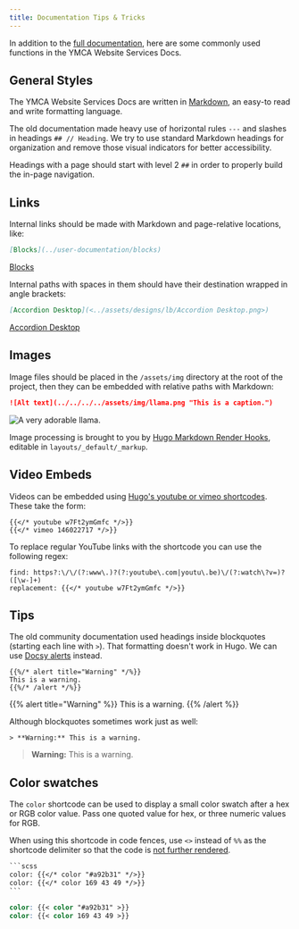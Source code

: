 ```yaml
---
title: Documentation Tips & Tricks
---
```


In addition to the [full documentation](/docs/contribution-guidelines/#useful-resources), here are some commonly used functions in the YMCA Website Services Docs.

## General Styles

The YMCA Website Services Docs are written in [Markdown](https://commonmark.org/help/), an easy-to read and write formatting language.

The old documentation made heavy use of horizontal rules `---` and slashes in headings `## // Heading`. We try to use standard Markdown headings for organization and remove those visual indicators for better accessibility.

Headings with a page should start with level 2 `##` in order to properly build the in-page navigation.

## Links

Internal links should be made with Markdown and page-relative locations, like:

```markdown
[Blocks](../user-documentation/blocks)
```

[Blocks](../user-documentation/blocks)

Internal paths with spaces in them should have their destination wrapped in angle brackets:

```markdown
[Accordion Desktop](<../assets/designs/lb/Accordion Desktop.png>)
```
[Accordion Desktop](<../assets/designs/lb/Accordion Desktop.png>)

## Images

Image files should be placed in the `/assets/img` directory at the root of the project, then they can be embedded with relative paths with Markdown:

```markdown
![Alt text](../../../../assets/img/llama.png "This is a caption.")
```

![A very adorable llama.](../../../../assets/img/llama.png "A very adorable llama")

Image processing is brought to you by [Hugo Markdown Render Hooks](https://gohugo.io/templates/render-hooks/), editable in `layouts/_default/_markup`.

## Video Embeds

Videos can be embedded using [Hugo's youtube or vimeo shortcodes](https://gohugo.io/content-management/shortcodes/#youtube). These take the form:

```go-html-template
{{</* youtube w7Ft2ymGmfc */>}}
{{</* vimeo 146022717 */>}}
```

To replace regular YouTube links with the shortcode you can use the following regex:

```go-html-template
find: https?:\/\/(?:www\.)?(?:youtube\.com|youtu\.be)\/(?:watch\?v=)?([\w-]+)
replacement: {{</* youtube w7Ft2ymGmfc */>}}
```

## Tips

The old community documentation used headings inside blockquotes (starting each line with `>`). That formatting doesn't work in Hugo. We can use [Docsy alerts](https://www.docsy.dev/docs/adding-content/shortcodes/#alert) instead.

```go-html-template
{{%/* alert title="Warning" */%}}
This is a warning.
{{%/* /alert */%}}
```

{{% alert title="Warning" %}}
This is a warning.
{{% /alert %}}

Although blockquotes sometimes work just as well:

```go-html-template
> **Warning:** This is a warning.
```

> **Warning:** This is a warning.

## Color swatches

The `color` shortcode can be used to display a small color swatch after a hex or RGB color value. Pass one quoted value for hex, or three numeric values for RGB.

When using this shortcode in code fences, use `<>` instead of `%%` as the shortcode delimiter so that the code is [not further rendered](https://gohugo.io/content-management/shortcodes/#shortcodes-without-markdown).

````txt
```scss
color: {{</* color "#a92b31" */>}}
color: {{</* color 169 43 49 */>}}
```
````

```scss
color: {{< color "#a92b31" >}}
color: {{< color 169 43 49 >}}
```
